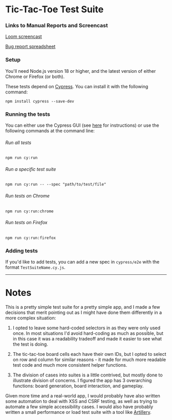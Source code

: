 # Tic-Tac-Toe Test Suite

### Links to Manual Reports and Screencast

[Loom screencast](https://www.loom.com/share/8b7ee8a5fc2a4da6a45322a7a18b14bf?sid=fc2772cc-38b9-48ba-bdb2-67743ec65f42)

[Bug report spreadsheet](https://docs.google.com/spreadsheets/d/1KfQQykLgc3dmk2b3uq1AXINas8EsMhZ44D4eWQT4UEo/edit?usp=sharing)

### Setup

You'll need Node.js version 18 or higher, and the latest version of either Chrome or Firefox (or both).

These tests depend on [Cypress](https://www.cypress.io). You can install it with the following command:
```
npm install cypress --save-dev
```

### Running the tests

You can either use the Cypress GUI (see [here](https://docs.cypress.io/guides/getting-started/opening-the-app) for instructions) or use the following commands at the command line:

###### Run all tests
```
npm run cy:run
```

###### Run a specific test suite
```
npm run cy:run -- --spec "path/to/test/file"
```

###### Run tests on Chrome

```
npm run cy:run:chrome
```

###### Run tests on Firefox

```
npm run cy:run:firefox
```

### Adding tests

If you'd like to add tests, you can add a new spec in `cypress/e2e` with the format `TestSuiteName.cy.js`.

---

# Notes

This is a pretty simple test suite for a pretty simple app, and I made a few decisions that merit pointing out as I might have done them differently in a more complex situation:

1. I opted to leave some hard-coded selectors in as they were only used once. In most situations I'd avoid hard-coding as much as possible, but in this case it was a readability tradeoff and made it easier to see what the test is doing.

2. The tic-tac-toe board cells each have their own IDs, but I opted to select on row and column for similar reasons - it made for much more readable test code and much more consistent helper functions.

3. The division of cases into suites is a little contrived, but mostly done to illustrate division of concerns. I figured the app has 3 overarching functions: board generation, board interaction, and gameplay. 

Given more time and a real-world app, I would probably have also written some automation to deal with XSS and CSRF testing, as well as trying to automate a few simple accessibility cases. I would also have probably written a small performance or load test suite with a tool like [Artillery](https://www.artillery.io/).